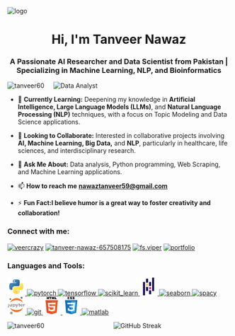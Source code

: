 ![logo](https://github.com/Tanveer60/Tanveer60/blob/main/Banner.png)
<h1 align="center">Hi, I'm Tanveer Nawaz</h1>
<h3 align="center">A Passionate AI Researcher and Data Scientist from Pakistan | Specializing in Machine Learning, NLP, and Bioinformatics</h3>

<img align="right" alt="Data Analyst" width="400" src="https://assets-global.website-files.com/5c19020c997c25514d17d86f/614b7e249dbe1c69fad3a0f5_Analytics.gif">

<p align="left"> <img src="https://komarev.com/ghpvc/?username=tanveer60&label=Profile%20views&color=0e75b6&style=flat" alt="tanveer60" /> </p>

- 🌱 **Currently Learning:** Deepening my knowledge in **Artificial Intelligence, Large Language Models (LLMs)**, and **Natural Language Processing (NLP)** techniques, with a focus on Topic Modeling and Data Science applications.

- 👯 **Looking to Collaborate:** Interested in collaborative projects involving **AI, Machine Learning, Big Data,** and **NLP**, particularly in healthcare, life sciences, and interdisciplinary research.

- 💬 **Ask Me About:** Data analysis, Python programming, Web Scraping, and Machine Learning applications.
  
- 📫 **How to reach me** **nawaztanveer59@gmail.com**

- ⚡ **Fun Fact:I believe humor is a great way to foster creativity and collaboration!**

<h3 align="left">Connect with me:</h3>
<p align="left">
<a href="https://twitter.com/veercrazy" target="blank"><img align="center" src="https://raw.githubusercontent.com/rahuldkjain/github-profile-readme-generator/master/src/images/icons/Social/twitter.svg" alt="veercrazy" height="30" width="40" /></a>
<a href="https://linkedin.com/in/tanveer-nawaz-657508175" target="blank"><img align="center" src="https://raw.githubusercontent.com/rahuldkjain/github-profile-readme-generator/master/src/images/icons/Social/linked-in-alt.svg" alt="tanveer-nawaz-657508175" height="30" width="40" /></a>
<a href="https://instagram.com/fs.viper" target="blank"><img align="center" src="https://raw.githubusercontent.com/rahuldkjain/github-profile-readme-generator/master/src/images/icons/Social/instagram.svg" alt="fs.viper" height="30" width="40" /></a>
<a href="https://nawaztanveer5.wordpress.com/" target="blank"><img align="center" src="https://raw.githubusercontent.com/rahuldkjain/github-profile-readme-generator/master/src/images/icons/Social/rss.svg" alt="portfolio" height="30" width="40" /></a>
</p>

<h3 align="left">Languages and Tools:</h3>
<p align="left"> 
<a href="https://www.python.org" target="_blank" rel="noreferrer"> <img src="https://raw.githubusercontent.com/devicons/devicon/master/icons/python/python-original.svg" alt="python" width="40" height="40"/> </a>
<a href="https://pytorch.org/" target="_blank" rel="noreferrer"> <img src="https://www.vectorlogo.zone/logos/pytorch/pytorch-icon.svg" alt="pytorch" width="40" height="40"/> </a>
<a href="https://www.tensorflow.org" target="_blank" rel="noreferrer"> <img src="https://www.vectorlogo.zone/logos/tensorflow/tensorflow-icon.svg" alt="tensorflow" width="40" height="40"/> </a>
<a href="https://scikit-learn.org/" target="_blank" rel="noreferrer"> <img src="https://upload.wikimedia.org/wikipedia/commons/0/05/Scikit_learn_logo_small.svg" alt="scikit_learn" width="40" height="40"/> </a>
<a href="https://pandas.pydata.org/" target="_blank" rel="noreferrer"> <img src="https://raw.githubusercontent.com/devicons/devicon/2ae2a900d2f041da66e950e4d48052658d850630/icons/pandas/pandas-original.svg" alt="pandas" width="40" height="40"/> </a>
<a href="https://seaborn.pydata.org/" target="_blank" rel="noreferrer"> <img src="https://seaborn.pydata.org/_images/logo-mark-lightbg.svg" alt="seaborn" width="40" height="40"/> </a>
<a href="https://spacy.io/" target="_blank" rel="noreferrer"> <img src="https://upload.wikimedia.org/wikipedia/commons/8/88/SpaCy_logo.svg" alt="spacy" width="40" height="40"/> </a>
<a href="https://jupyter.org/" target="_blank" rel="noreferrer"> <img src="https://raw.githubusercontent.com/devicons/devicon/master/icons/jupyter/jupyter-original-wordmark.svg" alt="jupyter" width="40" height="40"/> </a>
<a href="https://git-scm.com/" target="_blank" rel="noreferrer"> <img src="https://www.vectorlogo.zone/logos/git-scm/git-scm-icon.svg" alt="git" width="40" height="40"/> </a>
<a href="https://www.w3.org/html/" target="_blank" rel="noreferrer"> <img src="https://raw.githubusercontent.com/devicons/devicon/master/icons/html5/html5-original-wordmark.svg" alt="html5" width="40" height="40"/> </a>
<a href="https://www.w3schools.com/css/" target="_blank" rel="noreferrer"> <img src="https://raw.githubusercontent.com/devicons/devicon/master/icons/css3/css3-original-wordmark.svg" alt="css3" width="40" height="40"/> </a>
<a href="https://www.mathworks.com/" target="_blank" rel="noreferrer"> <img src="https://upload.wikimedia.org/wikipedia/commons/2/21/Matlab_Logo.png" alt="matlab" width="40" height="40"/> </a>
</p>

<p><img align="left" src="https://github-readme-stats.vercel.app/api/top-langs?username=tanveer60&show_icons=true&locale=en&layout=compact&title_color=ffffff&text_color=ffffff&bg_color=0D1117" alt="tanveer60" /></p>

<p align="center"><img src="https://streak-stats.demolab.com?user=tanveer60&theme=dark" alt="GitHub Streak" /></p>
